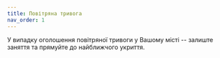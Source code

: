 ```yaml
---
title: Повітряна тривога
nav_order: 1
---
```


У випадку оголошення повітряної тривоги у Вашому місті -- залиште заняття та прямуйте до найближчого укриття. 



